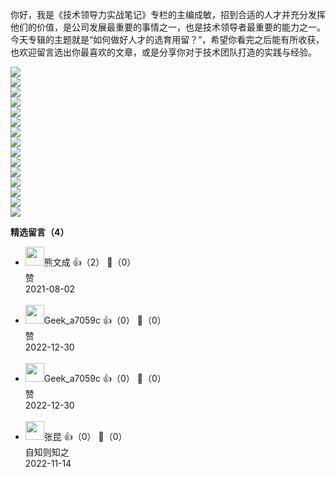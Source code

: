 你好，我是《技术领导力实战笔记》专栏的主编成敏，招到合适的人才并充分发挥他们的价值，是公司发展最重要的事情之一，也是技术领导者最重要的能力之一。今天专辑的主题就是“如何做好人才的选育用留？”，希望你看完之后能有所收获，也欢迎留言选出你最喜欢的文章，或是分享你对于技术团队打造的实践与经验。

[![](https://static001.geekbang.org/resource/image/f8/c2/f830093a4a1629392d9dd87de78cb2c2.jpg?wh=949%2A463)](http://time.geekbang.org/column/article/7778)  
[![](https://static001.geekbang.org/resource/image/4a/b7/4acfb92457d5d15bcd2225b8919b26b7.jpg?wh=949%2A463)](http://time.geekbang.org/column/article/8240)  
[![](https://static001.geekbang.org/resource/image/a5/45/a5239a4aa9e55dd9b0d95f2e20d20b45.jpg?wh=949%2A463)](http://time.geekbang.org/column/article/9052)  
[![](https://static001.geekbang.org/resource/image/16/5b/16c14fb791308561d9c8d607d3a98b5b.jpg?wh=949%2A463)](http://time.geekbang.org/column/article/9089)  
[![](https://static001.geekbang.org/resource/image/01/7a/01ccd79a09c8e5db8b52b625f738d67a.jpg?wh=949%2A463)](http://time.geekbang.org/column/article/9147)  
[![](https://static001.geekbang.org/resource/image/68/42/6820bc84cbf9faa641e0b84e2377b042.jpg?wh=949%2A463)](http://time.geekbang.org/column/article/9241)  
[![](https://static001.geekbang.org/resource/image/f3/d6/f39a8fafa1e425cb698a65befeaf26d6.jpg?wh=949%2A463)](http://time.geekbang.org/column/article/9854)  
[![](https://static001.geekbang.org/resource/image/f3/51/f367d379d21b56f21f5904c7b4e9d651.jpg?wh=949%2A463)](http://time.geekbang.org/column/article/9916)  
[![](https://static001.geekbang.org/resource/image/86/ce/866872a4d977a54569cedc2ebd68d5ce.jpg?wh=949%2A463)](http://time.geekbang.org/column/article/13719)  
[![](https://static001.geekbang.org/resource/image/7d/2d/7d1cbb0d71d34d8dc6c1687a3408fa2d.jpg?wh=949%2A463)](http://time.geekbang.org/column/article/40072)  
[![](https://static001.geekbang.org/resource/image/ec/67/ec7e3a94668a1dc73cbe4ac12f20fe67.jpg?wh=949%2A463)](http://time.geekbang.org/column/article/41439)  
[![](https://static001.geekbang.org/resource/image/6f/ae/6ff488e87bccd62b7ce99465bdb49bae.jpg?wh=949%2A463)](http://time.geekbang.org/column/article/69563)  
[![](https://static001.geekbang.org/resource/image/5d/c2/5db345aa4c8c89bf88e73aaba98001c2.jpg?wh=949%2A463)](http://time.geekbang.org/column/article/79196)  
[![](https://static001.geekbang.org/resource/image/f6/8d/f617b6d4d9fd848be1aad661e0f6548d.jpg?wh=949%2A463)](http://time.geekbang.org/column/article/10967)  
[![](https://static001.geekbang.org/resource/image/73/55/73c225c2cc035f261841670457601555.jpg?wh=949%2A463)](http://time.geekbang.org/column/article/40754)
<div><strong>精选留言（4）</strong></div><ul>
<li><img src="https://static001.geekbang.org/account/avatar/00/18/54/1b/0e48498c.jpg" width="30px"><span>熊文成</span> 👍（2） 💬（0）<div>赞</div>2021-08-02</li><br/><li><img src="" width="30px"><span>Geek_a7059c</span> 👍（0） 💬（0）<div>赞</div>2022-12-30</li><br/><li><img src="" width="30px"><span>Geek_a7059c</span> 👍（0） 💬（0）<div>赞</div>2022-12-30</li><br/><li><img src="" width="30px"><span>张昆</span> 👍（0） 💬（0）<div>自知则知之</div>2022-11-14</li><br/>
</ul>